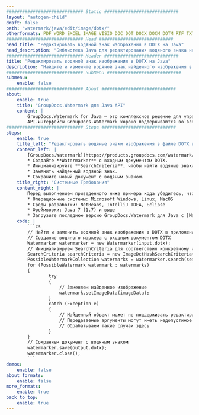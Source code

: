 ```yaml
---
############################# Static ############################
layout: "autogen-child"
draft: false
path: "watermark/java/edit/image/dotx/"
otherformats: PDF WORD EXCEL IMAGE VISIO DOC DOT DOCX DOCM DOTM RTF TXT XLSX XLSM XLTM XLT XLTX XLS XLSB XLAM SXC PPTX PPTM PPSX PPSM POTM POT POTX PPT PPS ODT BMP GIF JPEG JP2 PNG TIFF WEBP VSD VDX VSDX VSTX VSX VSSX VSDM VSSM VSTM VTX VDW VSS VST
############################# Head ############################
head_title: "Редактировать водяной знак изображения в DOTX на Java"
head_description: "Библиотека Java для редактирования водяного знака найденного изображения в файле DOTX в приложениях Java и J2SE с использованием API-интерфейсов GroupDocs.Watermark для Java."
############################# Header ############################
title: "Редактировать водяной знак изображения в DOTX на Java"
description: "Найдите и измените водяной знак найденного изображения в документе DOTX в приложениях Java и J2SE. Добавляйте в документы водяные знаки изображений BMP, PNG, GIF и JPEG. Также управляйте размером водяного знака, типом шрифта, углом поворота и положением водяного знака на страницах документа, как вам может понадобиться."
############################# SubMenu ############################
submenu:
    enable: false
############################# About ############################
about:
    enable: true
    title: "GroupDocs.Watermark для Java API"
    content: |
        GroupDocs.Watermark for Java — это комплексное решение для управления водяными знаками для приложений Java. Разработчики могут быстро выполнять такие операции с водяными знаками, как; добавлять, редактировать, искать и удалять различные типы водяных знаков в документах всех популярных форматов файлов. Он поддерживает работу с текстовыми и графическими водяными знаками в различных документах, включая PDF, Microsoft Word, Excel, PowerPoint, Visio, электронную почту и форматы изображений.
        API-интерфейсы GroupDocs.Watermark хорошо поддерживаются во всех основных операционных системах и версиях Java, включая J2SE 7.0 (1.7), J2SE 8.0 (1.8) и Java 10.
############################# Steps ############################
steps:
    enable: true
    title_left: "Редактировать водяные знаки изображения в файле DOTX в Java"
    content_left: |
        [GroupDocs.Watermark](https://products.groupdocs.com/watermark/java/) makes it easy for Java developers to edit image (BMP, PNG, GIF or JPEG) watermarks in their applications by implementing a few easy steps.
        * Создайте **Watermarker** с входным документом DOTX.
        * Инициализируйте **SearchCriteria**, чтобы найти водяные знаки изображения.
        * Заменить найденный водяной знак.
        * Сохраните новый документ с водяным знаком.
    title_right: "Системные Требования"
    content_right: |
        Перед выполнением приведенного ниже примера кода убедитесь, что в вашей системе установлены следующие предварительные компоненты.
        * Операционные системы: Microsoft Windows, Linux, MacOS
        * Среды разработки: NetBeans, IntelliJ IDEA, Eclipse
        * Фреймворки: Java 7 (1.7) и выше
        * Загрузите последнюю версию GroupDocs.Watermark для Java с [Maven](https://repository.groupdocs.com/webapp/#/artifacts/browse/tree/General/repo/com/groupdocs/groupdocs-watermark)
    code: |
        ```cs
        // Найти и заменить водяной знак изображения в DOTX в приложениях Java
        // Создание водяного маркера с входным документом DOTX
        Watermarker watermarker = new Watermarker(input.dotx);
        // Инициализируем SearchCriteria для соответствия конкретному изображению
        SearchCriteria searchCriteria = new ImageDctHashSearchCriteria(logo.png);
        PossibleWatermarkCollection watermarks = watermarker.search(searchCriteria);
        for (PossibleWatermark watermark : watermarks)
        {
                try
                {
                    // Заменяем найденное изображение
                    watermark.setImageData(imageData);
                }
                catch (Exception e)
                {
                    // Найденный объект может не поддерживать редактирование текста
                    // Передаваемые аргументы могут иметь недопустимое значение
                    // Обрабатываем такие случаи здесь
                }
        }
        // Сохраняем документ с водяным знаком
        watermarker.save(output.dotx);
        watermarker.close();
        ```        
demos:
    enable: false
about_formats:
    enable: false
more_formats:
    enable: true
back_to_top:
    enable: true
---
```

